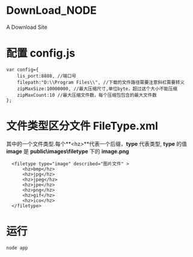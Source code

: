 # DownLoad_NODE
A Download Site

# 配置 config.js
```
var config={
	lis_port:8888, //端口号
	filepath:"D:\\Program Files\\", //下载的文件路径需要注意斜杠需要转义
	zipMaxSize:10000000, //最大压缩尺寸,单位byte，超过这个大小不能压缩
	zipMaxCount:10 //最大压缩文件数，每个压缩包包含的最大文件数
};
```
# 文件类型区分文件 FileType.xml
其中的一个文件类型.每个**&lt;hz>**代表一个后缀，**type** 代表类型, **type** 的值 **image** 是 **public\images\filetype** 下的 **image.png** 
```
  <filetype type="image" described="图片文件" >
      <hz>bmp</hz>
      <hz>jpg</hz>
      <hz>jpeg</hz>
      <hz>jpe</hz>
      <hz>png</hz>
      <hz>gif</hz>
      <hz>ico</hz>
  </filetype>
```
# 运行
```
node app
```
